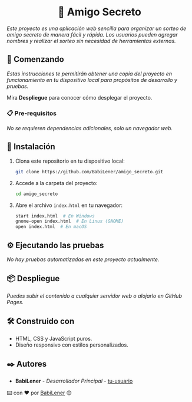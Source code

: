 <h1 align="center">🎁 Amigo Secreto</h1>

*Este proyecto es una aplicación web sencilla para organizar un sorteo de amigo secreto de manera fácil y rápida. Los usuarios pueden agregar nombres y realizar el sorteo sin necesidad de herramientas externas.*

## 🚀 Comenzando

*Estas instrucciones te permitirán obtener una copia del proyecto en funcionamiento en tu dispositivo local para propósitos de desarrollo y pruebas.*

Mira **Despliegue** para conocer cómo desplegar el proyecto.

### 📋 Pre-requisitos

*No se requieren dependencias adicionales, solo un navegador web.*

## 🔧 Instalación

1. Clona este repositorio en tu dispositivo local:
   ```sh
   git clone https://github.com/BabiLener/amigo_secreto.git
   ```
2. Accede a la carpeta del proyecto:
   ```sh
   cd amigo_secreto
   ```
3. Abre el archivo `index.html` en tu navegador:
   ```sh
   start index.html  # En Windows
   gnome-open index.html  # En Linux (GNOME)
   open index.html  # En macOS
   ```

## ⚙️ Ejecutando las pruebas

*No hay pruebas automatizadas en este proyecto actualmente.*

## 📦 Despliegue

*Puedes subir el contenido a cualquier servidor web o alojarlo en GitHub Pages.*

## 🛠️ Construido con

- HTML, CSS y JavaScript puros.
- Diseño responsivo con estilos personalizados.



## ✒️ Autores

- **BabiLener** - *Desarrollador Principal* - [tu-usuario](https://github.com/BabiLener)

⌨️ con ❤️ por [BabiLener](https://github.com/BabiLener) 😊



